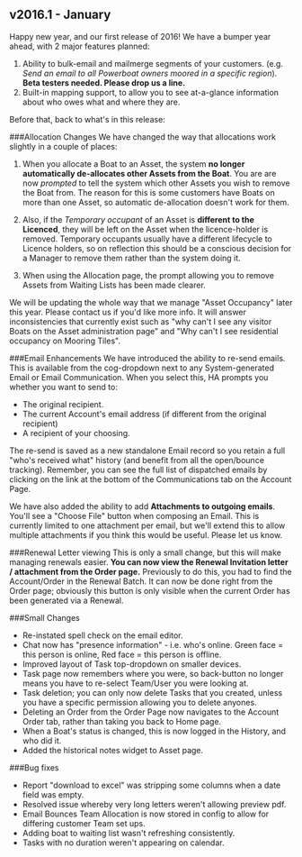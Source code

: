 ﻿
## v2016.1 - January

Happy new year, and our first release of 2016!   We have a bumper year ahead, with 2 major features planned:

1. Ability to bulk-email and mailmerge segments of your customers. (e.g. *Send an email to all Powerboat owners moored in a specific region*).  **Beta testers needed.  Please drop us a line.**
2. Built-in mapping support, to allow you to see at-a-glance information about who owes what and  where they are.

Before that, back to what's in this release:

###Allocation Changes
We have changed the way that allocations work slightly in a couple of places:

1.  When you allocate a Boat to an Asset, the system **no longer automatically de-allocates other Assets from the Boat**.  You are are now *prompted* to tell the system which other Assets you wish to remove the Boat from.  The reason for this is some customers have Boats on more than one Asset, so automatic de-allocation doesn't work for them.

2. Also, if the *Temporary occupant* of an Asset is **different to the Licenced**, they will be left on the Asset when the licence-holder is removed.  Temporary occupants usually have a different lifecycle to Licence holders, so on reflection this should be a conscious decision for a Manager to remove them rather than the system doing it.

3. When using the Allocation page, the prompt allowing you to remove Assets from Waiting Lists has been made clearer.

We will be updating the whole way that we manage "Asset Occupancy" later this year. Please contact us if you'd like more info.  It will answer inconsistencies that currently exist such as "why can't I see any visitor Boats on the Asset administration page" and "Why can't I see residential occupancy on Mooring Tiles".

###Email Enhancements
We have introduced the ability to re-send emails.  This is available from the cog-dropdown next to any System-generated Email or Email Communication.  When you select this, HA prompts you whether you want to send to:

* The original recipient.
* The current Account's email address (if different from the original recipient)
* A recipient of your choosing.

The re-send is saved as a new standalone Email record so you retain a full "who's received what" history (and benefit from all the open/bounce tracking).  Remember, you can see the full list of dispatched emails by clicking on the link at the bottom of the Communications tab on the Account Page.

We have also added the ability to add **Attachments to outgoing emails**.  You'll see a "Choose File" button when composing an Email.  This is currently limited to one attachment per email, but we'll extend this to allow multiple attachments if you think this would be useful.  Please let us know.

###Renewal Letter viewing
This is only a small change, but this will make managing renewals easier.  **You can now view the Renewal Invitation letter / attachment from the Order page.**  Previously to do this, you had to find the Account/Order in the Renewal Batch.  It can now be done right from the Order page; obviously this button is only visible when the current Order has been generated via a Renewal.

###Small Changes
* Re-instated spell check on the email editor.
* Chat now has "presence information" - i.e. who's online.  Green face = this person is online, Red face = this person is offline.
* Improved layout of Task top-dropdown on smaller devices.
* Task page now remembers where you were, so back-button no longer means you have to re-select Team/User you were looking at.
* Task deletion; you can only now delete Tasks that you created, unless you have a specific permission allowing you to delete anyones.
* Deleting an Order from the Order Page now navigates to the Account Order tab, rather than taking you back to Home page.
* When a Boat's status is changed, this is now logged in the History, and who did it.
* Added the historical notes widget to Asset page.

###Bug fixes
* Report "download to excel" was stripping some columns when a date field was empty.
* Resolved issue whereby very long letters weren't allowing preview pdf. 
* Email Bounces Team Allocation is now stored in config to allow for differing customer Team set ups.
* Adding boat to waiting list wasn't refreshing consistently.
* Tasks with no duration weren't appearing on calendar.
